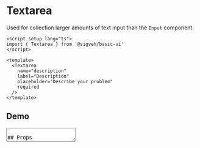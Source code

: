 <script setup lang="ts">
import Textarea from '../../src/components/Textarea/Textarea.vue'
</script>

# Textarea

Used for collection larger amounts of text input than the `Input` component.

```vue
<script setup lang="ts">
import { Textarea } from '@sigveh/basic-ui'
</script>

<template>
  <Textarea
    name="description"
    label="Description"
    placeholder="Describe your problem"
    required
  />
</template>
```

## Demo

<Textarea name="description" label="Description" placeholder="Describe your problem" required />

## Props

```ts
interface TextareaProps {
  name: string
  resize?: 'none' | 'both' | 'horizontal' | 'vertical' // default vertical
  modelValue?: string
  autoheight?: boolean
  label?: string
  placeholder?: string
  required?: boolean
  size?: 'default'
  rows?: number // default 5
}
```

